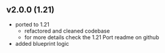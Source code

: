 ## v2.0.0 (1.21)
- ported to 1.21
  - refactored and cleaned codebase
  - for more details check the 1.21 Port readme on github
- added blueprint logic